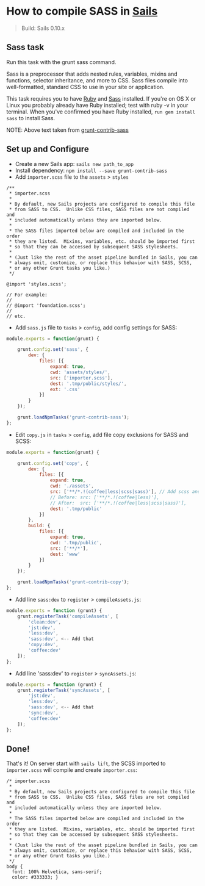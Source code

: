 How to compile SASS in [Sails](http://sailsjs.org)
==================================================
> Build: Sails 0.10.x

## Sass task

Run this task with the grunt sass command.

Sass is a preprocessor that adds nested rules, variables, mixins and functions, selector inheritance, and more to CSS. Sass files compile into well-formatted, standard CSS to use in your site or application.

This task requires you to have [Ruby](http://www.ruby-lang.org/en/downloads/) and [Sass](http://sass-lang.com/download.html) installed. If you're on OS X or Linux you probably already have Ruby installed; test with ruby -v in your terminal. When you've confirmed you have Ruby installed, `run gem install sass` to install Sass.

NOTE: Above text taken from [grunt-contrib-sass](https://www.npmjs.org/package/grunt-contrib-sass)

## Set up and Configure

* Create a new Sails app: `sails new path_to_app`
* Install dependency: `npm install --save grunt-contrib-sass`
* Add `importer.scss` file to the `assets` > `styles`
```
/**
 * importer.scss
 *
 * By default, new Sails projects are configured to compile this file
 * from SASS to CSS.  Unlike CSS files, SASS files are not compiled and
 * included automatically unless they are imported below.
 *
 * The SASS files imported below are compiled and included in the order
 * they are listed.  Mixins, variables, etc. should be imported first
 * so that they can be accessed by subsequent SASS stylesheets.
 *
 * (Just like the rest of the asset pipeline bundled in Sails, you can
 * always omit, customize, or replace this behavior with SASS, SCSS,
 * or any other Grunt tasks you like.)
 */

@import 'styles.scss';

// For example:
//
// @import 'foundation.scss';
//
// etc.
```
* Add `sass.js` file to `tasks` > `config`, add config settings for SASS:
```javascript
module.exports = function(grunt) {

	grunt.config.set('sass', {
		dev: {
			files: [{
				expand: true,
				cwd: 'assets/styles/',
				src: ['importer.scss'],
				dest: '.tmp/public/styles/',
				ext: '.css'
			}]
		}
	});

	grunt.loadNpmTasks('grunt-contrib-sass');
};
```
* Edit `copy.js` in `tasks` > `config`, add file copy exclusions for SASS and SCSS:
```javascript
module.exports = function(grunt) {

	grunt.config.set('copy', {
		dev: {
			files: [{
				expand: true,
				cwd: './assets',
				src: ['**/*.!(coffee|less|scss|sass)'], // Add scss and sass.
				// Before: src: ['**/*.!(coffee|less)'],
				// After:  src: ['**/*.!(coffee|less|scss|sass)'],
				dest: '.tmp/public'
			}]
		},
		build: {
			files: [{
				expand: true,
				cwd: '.tmp/public',
				src: ['**/*'],
				dest: 'www'
			}]
		}
	});

	grunt.loadNpmTasks('grunt-contrib-copy');
};

```
* Add line `sass:dev` to `register` > `compileAssets.js`:
```javascript
module.exports = function (grunt) {
	grunt.registerTask('compileAssets', [
		'clean:dev',
		'jst:dev',
		'less:dev',
		'sass:dev', <-- Add that
		'copy:dev',
		'coffee:dev'
	]);
};
```
* Add line 'sass:dev' to `register` > `syncAssets.js`:
```javascript
module.exports = function (grunt) {
	grunt.registerTask('syncAssets', [
		'jst:dev',
		'less:dev',
		'sass:dev', <-- Add that
		'sync:dev',
		'coffee:dev'
	]);
};
```

## Done!
That's it! On server start with `sails lift`, the SCSS imported to `importer.scss` will compile and create `importer.css`:

```
/* importer.scss
 *
 * By default, new Sails projects are configured to compile this file
 * from SASS to CSS.  Unlike CSS files, SASS files are not compiled and
 * included automatically unless they are imported below.
 *
 * The SASS files imported below are compiled and included in the order
 * they are listed.  Mixins, variables, etc. should be imported first
 * so that they can be accessed by subsequent SASS stylesheets.
 *
 * (Just like the rest of the asset pipeline bundled in Sails, you can
 * always omit, customize, or replace this behavior with SASS, SCSS,
 * or any other Grunt tasks you like.)
 */
body {
  font: 100% Helvetica, sans-serif;
  color: #333333; }
```
